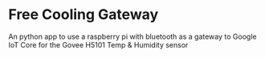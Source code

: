 # Free Cooling Gateway

An python app to use a raspberry pi with bluetooth as a gateway to Google IoT Core for the Govee H5101 Temp & Humidity sensor